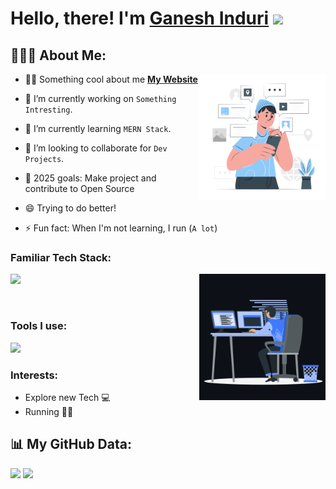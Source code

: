# Hello, there! I'm <a href="https://ganesh-portfolio-rho.vercel.app/" target="_blank">Ganesh Induri</a> <img src="https://media.giphy.com/media/hvRJCLFzcasrR4ia7z/giphy.gif" width="25px">

## 👨🏻‍💻 About Me:
<img width="40%" align="right" alt="Github" src="./images/self.svg" />

- 🙋‍♂️ Something cool about me **[My Website](https://soumyajit.vercel.app/)**

- 🔭 I’m currently working on `Something Intresting`.

- 🌱 I’m currently learning `MERN Stack`.

- 👯 I’m looking to collaborate for `Dev Projects`.

- 🥅 2025 goals: Make project and contribute to Open Source

- 😄 Trying to do better!

- ⚡ Fun fact: When I'm not learning, I run (`A lot`)

### Familiar Tech Stack:

<img width="40%" align="right" alt="Coding Boy" src="./images/coding.gif" />

[![](https://skillicons.dev/icons?i=js,react,nodejs,expressjs,java,html,css,c,aws,python,mangodb,bootstrap,tailwind)]()

<br/>

### Tools I use:

[![](https://skillicons.dev/icons?i=git,macos,vscode)]()

### Interests:

- Explore new Tech 💻
- Running 🏃🏻

## 📊 My GitHub Data:
<p>
  <img height="165em" src="https://github-readme-streak-stats.herokuapp.com/?user=GaneshInduri9&show_icons=true&hide_border=true&&count_private=true&include_all_commits=true"/>  
  <img height="165em" src="https://github-readme-stats.vercel.app/api?username=GaneshInduri9&show_icons=true&hide_border=true&&count_private=true&include_all_commits=true" />
</p>
